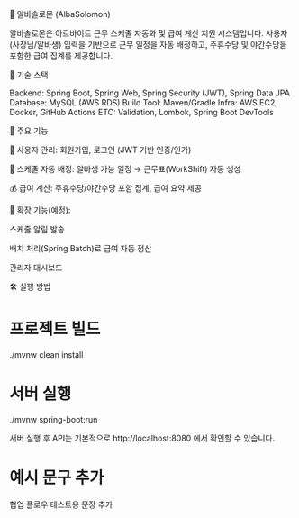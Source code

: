 📌 알바솔로몬 (AlbaSolomon)

알바솔로몬은 아르바이트 근무 스케줄 자동화 및 급여 계산 지원 시스템입니다.
사용자(사장님/알바생) 입력을 기반으로 근무 일정을 자동 배정하고,
주휴수당 및 야간수당을 포함한 급여 집계를 제공합니다.

🚀 기술 스택

Backend: Spring Boot, Spring Web, Spring Security (JWT), Spring Data JPA
Database: MySQL (AWS RDS)
Build Tool: Maven/Gradle
Infra: AWS EC2, Docker, GitHub Actions
ETC: Validation, Lombok, Spring Boot DevTools

🔑 주요 기능

👥 사용자 관리: 회원가입, 로그인 (JWT 기반 인증/인가)

📅 스케줄 자동 배정: 알바생 가능 일정 → 근무표(WorkShift) 자동 생성

💰 급여 계산: 주휴수당/야간수당 포함 집계, 급여 요약 제공

🔔 확장 기능(예정):

스케줄 알림 발송

배치 처리(Spring Batch)로 급여 자동 정산

관리자 대시보드

🛠️ 실행 방법
# 프로젝트 빌드
./mvnw clean install

# 서버 실행
./mvnw spring-boot:run


서버 실행 후 API는 기본적으로 http://localhost:8080
 에서 확인할 수 있습니다.


# 예시 문구 추가
협업 플로우 테스트용 문장 추가
